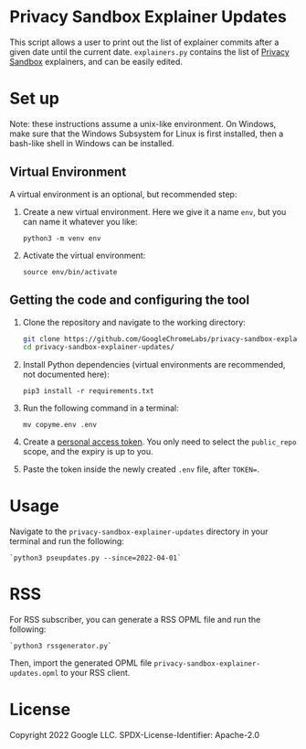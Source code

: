 # Privacy Sandbox Explainer Updates

This script allows a user to print out the list of explainer commits
after a given date until the current date. `explainers.py` contains the
list of [Privacy Sandbox](https://privacysandbox.com/) explainers, and
can be easily edited.

# Set up

Note: these instructions assume a unix-like environment. On Windows, make
sure that the Windows Subsystem for Linux is first installed, then a
bash-like shell in Windows can be installed.

## Virtual Environment

A virtual environment is an optional, but recommended step:

1. Create a new virtual environment. Here we give it a name `env`, but
you can name it whatever you like:

    `python3 -m venv env`

2. Activate the virtual environment:

    `source env/bin/activate`

## Getting the code and configuring the tool

1. Clone the repository and navigate to the working directory:

    ```bash
    git clone https://github.com/GoogleChromeLabs/privacy-sandbox-explainer-updates.git
    cd privacy-sandbox-explainer-updates/
    ```

2. Install Python dependencies (virtual environments are recommended,
not documented here):

    `pip3 install -r requirements.txt`

3. Run the following command in a terminal:

    `mv copyme.env .env`

4. Create a [personal access token](https://github.com/settings/tokens).
You only need to select the `public_repo` scope, and the expiry is up to
you.

5. Paste the token inside the newly created `.env` file, after `TOKEN=`.

# Usage

Navigate to the `privacy-sandbox-explainer-updates` directory in your terminal and run the following:

    `python3 pseupdates.py --since=2022-04-01`

# RSS

For RSS subscriber, you can generate a RSS OPML file and run the following:

    `python3 rssgenerator.py`

Then, import the generated OPML file `privacy-sandbox-explainer-updates.opml` to your RSS client.

# License

Copyright 2022 Google LLC.
SPDX-License-Identifier: Apache-2.0

